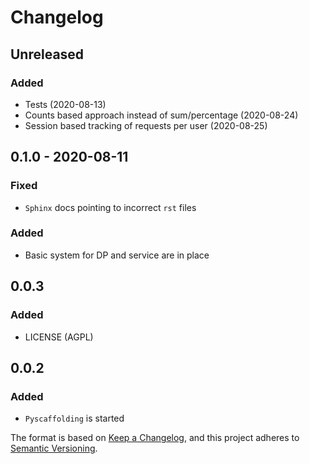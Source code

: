 # Changelog

## Unreleased
### Added
- Tests (2020-08-13)
- Counts based approach instead of sum/percentage (2020-08-24)
- Session based tracking of requests per user (2020-08-25)

## 0.1.0 - 2020-08-11
### Fixed
- `Sphinx` docs pointing to incorrect `rst` files
### Added
- Basic system for DP and service are in place

## 0.0.3
### Added
- LICENSE (AGPL)

## 0.0.2
### Added
- `Pyscaffolding` is started 


The format is based on [Keep a Changelog](https://keepachangelog.com/en/1.0.0/),
and this project adheres to [Semantic Versioning](https://semver.org/spec/v2.0.0.html).
